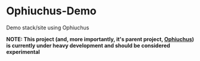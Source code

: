 # Ophiuchus-Demo
Demo stack/site using Ophiuchus

**NOTE: This project (and, more importantly, it's parent project, [Ophiuchus](https://github.com/brwyatt/Ophiuchus)) is currently under heavy development and should be considered experimental**
